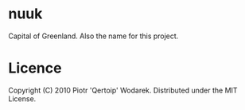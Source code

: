 # nuuk

Capital of Greenland.
Also the name for this project.


# Licence

Copyright (C) 2010 Piotr 'Qertoip' Wodarek. Distributed under the MIT License.
